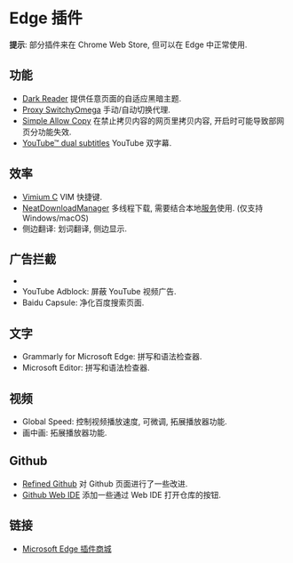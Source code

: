 # Edge 插件

**提示**: 部分插件来在 Chrome Web Store, 但可以在 Edge 中正常使用.  

## 功能

- [Dark Reader] 提供任意页面的自适应黑暗主题.
- [Proxy SwitchyOmega] 手动/自动切换代理.
- [Simple Allow Copy] 在禁止拷贝内容的网页里拷贝内容, 开启时可能导致部网页分功能失效.
- [YouTube™ dual subtitles] YouTube 双字幕.

## 效率

- [Vimium C] VIM 快捷键.
- [NeatDownloadManager] 多线程下载, 需要结合本地[服务](https://www.neatdownloadmanager.com/index.php/)使用. (仅支持 Windows/macOS)
- 侧边翻译: 划词翻译, 侧边显示.

## 广告拦截

- [Adblock Plus]: 通用广告拦截器.
- YouTube Adblock: 屏蔽 YouTube 视频广告.
- Baidu Capsule: 净化百度搜索页面.

## 文字

- Grammarly for Microsoft Edge: 拼写和语法检查器.
- Microsoft Editor: 拼写和语法检查器.

## 视频

- Global Speed: 控制视频播放速度, 可微调, 拓展播放器功能.
- 画中画: 拓展播放器功能.

## Github

- [Refined Github] 对 Github 页面进行了一些改进.
- [Github Web IDE] 添加一些通过 Web IDE 打开仓库的按钮.

## 链接

- [Microsoft Edge 插件商城](https://microsoftedge.microsoft.com/addons/Microsoft-Edge-Extensions-Home)

[Dark Reader]:             https://chrome.google.com/webstore/detail/dark-reader/eimadpbcbfnmbkopoojfekhnkhdbieeh
[Proxy SwitchyOmega]:      https://microsoftedge.microsoft.com/addons/detail/proxy-switchyomega/fdbloeknjpnloaggplaobopplkdhnikc
[Simple Allow Copy]:       https://microsoftedge.microsoft.com/addons/detail/simple-allow-copy/kkemgiffjdndikokhpoecoloebgeibde
[YouTube™ dual subtitles]: https://microsoftedge.microsoft.com/addons/detail/youtube%E2%84%A2-dual-subtitles/kicjdgmlfepkcglkdcaalgikoaphdbbp
[Vimium C]:                https://chrome.google.com/webstore/detail/vimium-c-all-by-keyboard/hfjbmagddngcpeloejdejnfgbamkjaeg
[NeatDownloadManager]:     https://microsoftedge.microsoft.com/addons/detail/neatdownloadmanager-exten/pbghcbaeehloijjcebiflemhcebmlnke
[Adblock Plus]:            https://chrome.google.com/webstore/detail/adblock-plus-free-ad-bloc/cfhdojbkjhnklbpkdaibdccddilifddb
[Refined Github]:          https://chrome.google.com/webstore/detail/refined-github/hlepfoohegkhhmjieoechaddaejaokhf
[Github Web IDE]:          https://microsoftedge.microsoft.com/addons/detail/github-web-ide/akjbkjciknacicbnkfjbnlaeednpadcf
